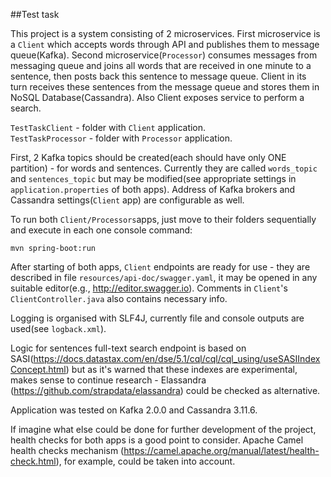 ##Test  task

This project is a system consisting of 2 microservices. First microservice is a `Client` which accepts words through API and publishes them to message queue(Kafka). Second microservice(`Processor`) consumes messages from messaging queue and joins all words that are received in one minute to a sentence, then posts back this sentence to message queue. Client in its turn receives these sentences from the message queue and stores them in NoSQL Database(Cassandra). Also Client exposes service to perform a search.

`TestTaskClient` - folder with `Client` application.<br/>
`TestTaskProcessor` - folder with `Processor` application.

First, 2 Kafka topics should be created(each should have only ONE partition) - for words and sentences. Currently 
they are called `words_topic` and `sentences_topic` but may be modified(see appropriate settings in `application.properties` of both apps). Address of Kafka brokers and Cassandra settings(`Client` app) are configurable as well.

To run both `Client/Processors`apps, just move to their folders sequentially and execute in each one console command: 
```
mvn spring-boot:run
```
After starting of both apps, `Client` endpoints are ready for use - they are described in file 
`resources/api-doc/swagger.yaml`, it
 may be opened in any suitable editor(e.g., http://editor.swagger.io). Comments in `Client`'s `ClientController.java`
  also contains necessary info.

Logging is organised with SLF4J, currently file and console outputs are used(see `logback.xml`).

Logic for sentences full-text search endpoint is based on SASI(https://docs.datastax.com/en/dse/5.1/cql/cql/cql_using/useSASIIndexConcept.html) but as it's warned that these indexes are experimental, makes sense to continue research - Elassandra (https://github.com/strapdata/elassandra) could be checked as alternative. 

Application was tested on Kafka 2.0.0 and Cassandra 3.11.6.

If imagine what else could be done for further development of the project, health checks for both apps is a good 
point to consider. Apache Camel health checks mechanism (https://camel.apache.org/manual/latest/health-check.html), for 
example, could be taken into account.
